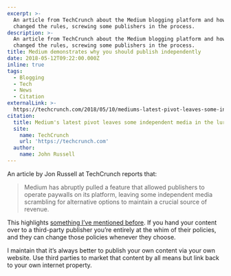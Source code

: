 ```yaml
---
excerpt: >-
  An article from TechCrunch about the Medium blogging platform and how it has
  changed the rules, screwing some publishers in the process.
description: >-
  An article from TechCrunch about the Medium blogging platform and how it has
  changed the rules, screwing some publishers in the process.
title: Medium demonstrates why you should publish independently
date: 2018-05-12T09:22:00.000Z
inline: true
tags:
  - Blogging
  - Tech
  - News
  - Citation
externalLink: >-
  https://techcrunch.com/2018/05/10/mediums-latest-pivot-leaves-some-independent-media-in-the-lurch/
citation:
  title: Medium's latest pivot leaves some independent media in the lurch
  site:
    name: TechCrunch
    url: 'https://techcrunch.com'
  author:
    name: John Russell
---
```

An article by Jon Russell at TechCrunch reports that:

> Medium has abruptly pulled a feature that allowed publishers to operate paywalls on its platform, leaving some independent media scrambling for alternative options to maintain a crucial source of revenue.  

This highlights [something I’ve mentioned before](/how-social-media-has-changed-the-internet). If you hand your content over to a third-party publisher you’re entirely at the whim of their policies, and they can change those policies whenever they choose.

I maintain that it’s always better to publish your own content via your own website. Use third parties to market that content by all means but link back to your own internet property.




